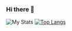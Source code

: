 ### Hi there 👋

![My Stats](https://github-readme-stats.vercel.app/api?username=Rarmash&show_icons=true&theme=vue)
[![Top Langs](https://github-readme-stats.vercel.app/api/top-langs/?username=Rarmash&layout=compact)](https://github.com/anuraghazra/github-readme-stats)



<!--
**Rarmash/Rarmash** is a ✨ _special_ ✨ repository because its `README.md` (this file) appears on your GitHub profile.

Here are some ideas to get you started:

- 🔭 I’m currently working on ...
- 🌱 I’m currently learning ...
- 👯 I’m looking to collaborate on ...
- 🤔 I’m looking for help with ...
- 💬 Ask me about ...
- 📫 How to reach me: ...
- 😄 Pronouns: ...
- ⚡ Fun fact: ...
-->
